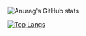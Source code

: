 ![Anurag's GitHub stats](https://github-readme-stats.vercel.app/api?username=FabianoPereira1&theme=github_dark&hide=contribs,prs)

[![Top Langs](https://github-readme-stats.vercel.app/api/top-langs/?username=Fabianopereira1&theme=github_dark&layout=compact)](https://github.com/anuraghazra/github-readme-stats)
